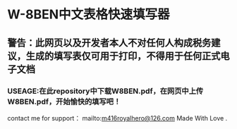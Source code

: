 # W-8BEN中文表格快速填写器
## 警告：此网页以及开发者本人不对任何人构成税务建议，生成的填写表仅可用于打印，不得用于任何正式电子文档
### USEAGE:在此repository中下载W8BEN.pdf，在网页中上传W8BEN.pdf，开始愉快的填写吧！
contact me for support： mailto:m416royalhero@126.com
Made With Love .
